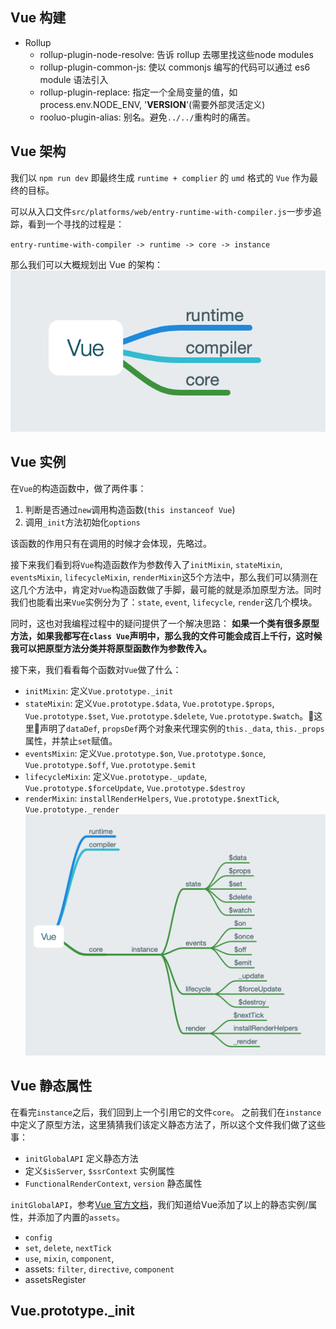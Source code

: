 ## Vue 构建
- Rollup
    - rollup-plugin-node-resolve: 告诉 rollup 去哪里找这些node modules
    - rollup-plugin-common-js: 使以 commonjs 编写的代码可以通过 es6 module 语法引入
    - rollup-plugin-replace: 指定一个全局变量的值，如 process.env.NODE_ENV, '__VERSION__'(需要外部灵活定义)
    - rooluo-plugin-alias: 别名。避免`../../`重构时的痛苦。


## Vue 架构
我们以 `npm run dev` 即最终生成 `runtime + complier` 的 `umd` 格式的 `Vue` 作为最终的目标。

可以从入口文件`src/platforms/web/entry-runtime-with-compiler.js`一步步追踪，看到一个寻找的过程是：

`
entry-runtime-with-compiler -> runtime -> core -> instance
`

那么我们可以大概规划出 Vue 的架构：
![vue-structure-1](./imgs/vue-structure.png)


## Vue 实例
在`Vue`的构造函数中，做了两件事：
1. 判断是否通过`new`调用构造函数(`this instanceof Vue`)
2. 调用`_init`方法初始化`options`

该函数的作用只有在调用的时候才会体现，先略过。

接下来我们看到将`Vue`构造函数作为参数传入了`initMixin`, `stateMixin`, `eventsMixin`, `lifecycleMixin`, `renderMixin`这5个方法中，那么我们可以猜测在这几个方法中，肯定对`Vue`构造函数做了手脚，最可能的就是添加原型方法。同时我们也能看出来`Vue`实例分为了：`state`, `event`, `lifecycle`, `render`这几个模块。

同时，这也对我编程过程中的疑问提供了一个解决思路：
**如果一个类有很多原型方法，如果我都写在`class Vue`声明中，那么我的文件可能会成百上千行，这时候我可以把原型方法分类并将原型函数作为参数传入。**

接下来，我们看看每个函数对`Vue`做了什么：
- `initMixin`: 定义`Vue.prototype._init`
- `stateMixin`: 定义`Vue.prototype.$data`, `Vue.prototype.$props`, `Vue.prototype.$set`, `Vue.prototype.$delete`, `Vue.prototype.$watch`。这里声明了`dataDef`, `propsDef`两个对象来代理实例的`this._data`, `this._props`属性，并禁止`set`赋值。
- `eventsMixin`: 定义`Vue.prototype.$on`, `Vue.prototype.$once`, `Vue.prototype.$off`, `Vue.prototype.$emit`
- `lifecycleMixin`: 定义`Vue.prototype._update`, `Vue.prototype.$forceUpdate`, `Vue.prototype.$destroy`
- `renderMixin`: `installRenderHelpers`, `Vue.prototype.$nextTick`, `Vue.prototype._render`
![vue-*mixin](./imgs/vue-*mixin.png)

## Vue 静态属性
在看完`instance`之后，我们回到上一个引用它的文件`core`。
之前我们在`instance`中定义了原型方法，这里猜猜我们该定义静态方法了，所以这个文件我们做了这些事：
- `initGlobalAPI` 定义静态方法
-  定义`$isServer`, `$ssrContext` 实例属性
- `FunctionalRenderContext`, `version` 静态属性

`initGlobalAPI`，参考[Vue 官方文档](https://vuejs.org/v2/api/#Global-API)，我们知道给Vue添加了以上的静态实例/属性，并添加了内置的`assets`。
- `config`
- `set`, `delete`, `nextTick`
- `use`, `mixin`, `component`,
- assets: `filter`, `directive`, `component`
- assetsRegister

## Vue.prototype._init
